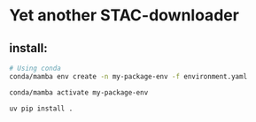 # Yet another STAC-downloader

## install:
```bash
# Using conda
conda/mamba env create -n my-package-env -f environment.yaml

conda/mamba activate my-package-env

uv pip install .
```
